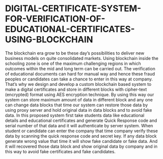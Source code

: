 # DIGITAL-CERTIFICATE-SYSTEM-FOR-VERIFICATION-OF-EDUCATIONAL-CERTIFICATES-USING-BLOCKCHAIN
The blockchain era grow to be these day’s possibilities to deliver new business models on quite consolidated  markets. Using blockchain inside the schooling zone is one of the maximum challenging regions in which outcomes  within the mid and long term can be carried out. The verification of educational documents can hard for manual  way and hence these fraud peoples or candidates can take a chance to enter in this way at company. That’s why we  design and develop a custom blockchain based system to make a digital certificates and store in different blocks  with cipher-text (encrypted) format using AES encryption technique. By using this way our system can store maximum amount of data in different block and any one can change data blocks that time our system can restore  those data by using proxy server and hold original data in data blocks and to avoid fake data.  In this proposed system first take students data like educational details and educational certificates and generate  Quick Response code and serial number of that data and it will authenticate by server system. When student or  candidate can enter the company that time company verify these data by scanning the quick response code and  secret key. If any data block generate wrong value that time it will show fake candidate or fake data. And it will  recovered those data block and show original data by company and in this way to avoid fake certificates and fake  candidates.
